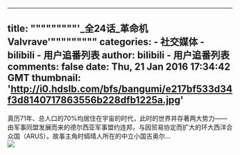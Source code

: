 
---
title: """""""""'_全24话_革命机Valvrave'"""""""""
categories: 
    - 社交媒体
    - bilibili - 用户追番列表
author: bilibili - 用户追番列表
comments: false
date: Thu, 21 Jan 2016 17:34:42 GMT
thumbnail: 'http://i0.hdslb.com/bfs/bangumi/e217bf533d34f3d8140717863556b228dfb1225a.jpg'
---

<div>   
真历71年、总人口的70%均居住在宇宙的时代，此时的世界并存著两大势力——由军事同盟发展而来的德尔西亚军事盟约连邦，与因贸易协定而扩大的环大西洋合众国（ARUS）。故事主角时缟晴人所在的中立小国吉奥尔...<br><img src="http://i0.hdslb.com/bfs/bangumi/e217bf533d34f3d8140717863556b228dfb1225a.jpg" referrerpolicy="no-referrer">  
</div>
            